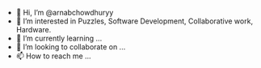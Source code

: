 - 👋 Hi, I’m @arnabchowdhuryy
- 👀 I’m interested in Puzzles, Software Development, Collaborative work, Hardware.
- 🌱 I’m currently learning ...
- 💞️ I’m looking to collaborate on ...
- 📫 How to reach me ...

<!---
arnabchowdhuryy/arnabchowdhuryy is a ✨ special ✨ repository because its `README.md` (this file) appears on your GitHub profile.
You can click the Preview link to take a look at your changes.
--->
